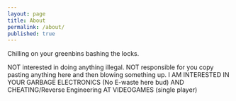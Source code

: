 ```yaml
---
layout: page
title: About
permalink: /about/
published: true
---
```

Chilling on your greenbins bashing the locks.

NOT interested in doing anything illegal. 
NOT responsible for you copy pasting anything here and then blowing something up.
I AM INTERESTED IN YOUR GARBAGE ELECTRONICS (No E-waste here bud)
AND CHEATING/Reverse Engineering AT VIDEOGAMES (single player)
